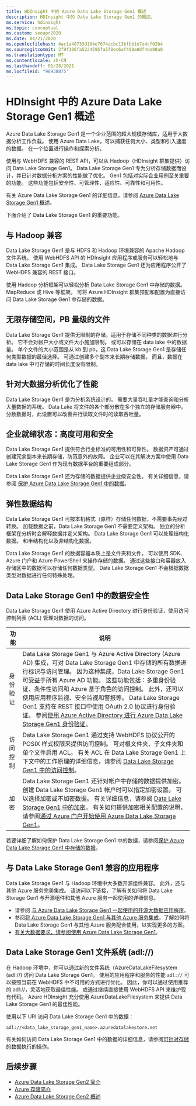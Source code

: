```yaml
---
title: HDInsight 中的 Azure Data Lake Storage Gen1 概述
description: HDInsight 中的 Data Lake Storage Gen1 的概述。
ms.service: hdinsight
ms.topic: conceptual
ms.custom: seoapr2020
ms.date: 04/21/2020
ms.openlocfilehash: 4ac1a48733d104e7674acbc13bfbb1e7a4cf02b4
ms.sourcegitcommit: 2f9f306fa5224595fa5f8ec6af498a0df4de08a8
ms.translationtype: MT
ms.contentlocale: zh-CN
ms.lasthandoff: 01/28/2021
ms.locfileid: "98938875"
---
```

# <a name="azure-data-lake-storage-gen1-overview-in-hdinsight"></a>HDInsight 中的 Azure Data Lake Storage Gen1 概述

Azure Data Lake Storage Gen1 是一个企业范围的超大规模存储库，适用于大数据分析工作负载。 使用 Azure Data Lake，可以捕获任何大小、类型和引入速度的数据。 在一个位置进行操作和探索分析。

使用与 WebHDFS 兼容的 REST API，可以从 Hadoop（HDInsight 群集提供）访问 Data Lake Storage Gen1。 Data Lake Storage Gen1 专为分析存储数据而设计，并已针对数据分析方案的性能做了优化。 Gen1 包括对实际企业用例至关重要的功能。 这些功能包括安全性、可管理性、适应性、可靠性和可用性。

有关 Azure Data Lake Storage Gen1 的详细信息，请参阅 [Azure Data Lake Storage Gen1 概述](../data-lake-store/data-lake-store-overview.md)。

下面介绍了 Data Lake Storage Gen1 的重要功能。

## <a name="compatibility-with-hadoop"></a>与 Hadoop 兼容

Data Lake Storage Gen1 是与 HDFS 和 Hadoop 环境兼容的 Apache Hadoop 文件系统。  使用 WebHDFS API 的 HDInsight 应用程序或服务可以轻松地与 Data Lake Storage Gen1 集成。 Data Lake Storage Gen1 还为应用程序公开了 WebHDFS 兼容的 REST 接口。

使用 Hadoop 分析框架可以轻松分析 Data Lake Storage Gen1 中存储的数据。 MapReduce 或 Hive 等框架。 可将 Azure HDInsight 群集预配和配置为直接访问 Data Lake Storage Gen1 中存储的数据。

## <a name="unlimited-storage-petabyte-files"></a>无限存储空间，PB 量级的文件

Data Lake Storage Gen1 提供无限制的存储，适用于存储不同种类的数据进行分析。 它不会对帐户大小或文件大小施加限制。 或可以存储在 data lake 中的数据量。 单个文件的大小范围是从 kb 到 pb，这 Data Lake Storage Gen1 是存储任何类型数据的最佳选择。 可通过创建多个副本来长期存储数据。 而且，数据在 data lake 中可存储的时间长度没有限制。

## <a name="performance-tuning-for-big-data-analytics"></a>针对大数据分析优化了性能

Data Lake Storage Gen1 是为分析系统设计的。 需要大量吞吐量才能查询和分析大量数据的系统。 Data Lake 将文件的各个部分散在多个独立的存储服务器中。 分数数据时，此设置可以改善并行读取文件时的读取吞吐量。

## <a name="readiness-for-enterprise-highly-available-and-secure"></a>企业就绪状态：高度可用和安全

Data Lake Storage Gen1 提供符合行业标准的可用性和可靠性。 数据资产可通过创建冗余副本来长期存储，防范意外的故障。 企业可以在其解决方案中使用 Data Lake Storage Gen1 作为现有数据平台的重要组成部分。

Data Lake Storage Gen1 还为存储的数据提供企业级安全性。 有关详细信息，请参阅 [保护 Azure Data Lake Storage Gen1 中的数据](#data-security-in-data-lake-storage-gen1)。

## <a name="flexible-data-structures"></a>弹性数据结构

Data Lake Storage Gen1 可按本机格式（原样）存储任何数据，不需要事先经过转换。 加载数据之前，Data Lake Storage Gen1 不需要定义架构。 独立的分析框架在分析时会解释数据并定义架构。 Data Lake Storage Gen1 可以处理结构化数据。 和半结构化以及非结构化数据。

Data Lake Storage Gen1 的数据容器本质上是文件夹和文件。 可以使用 SDK、Azure 门户和 Azure PowerShell 来操作存储的数据。 通过这些接口和容器放入存储区中的数据可以存储任何数据类型。 Data Lake Storage Gen1 不会根据数据类型对数据进行任何特殊处理。

## <a name="data-security-in-data-lake-storage-gen1"></a>Data Lake Storage Gen1 中的数据安全性

Data Lake Storage Gen1 使用 Azure Active Directory 进行身份验证，使用访问控制列表 (ACL) 管理对数据的访问。

| **功能** | **说明** |
| --- | --- |
| 身份验证 |Data Lake Storage Gen1 与 Azure Active Directory (Azure AD) 集成，可对 Data Lake Storage Gen1 中存储的所有数据进行标识与访问管理。 因为这种集成，Data Lake Storage Gen1 可受益于所有 Azure AD 功能。 这些功能包括：多重身份验证、条件性访问和 Azure 基于角色的访问控制。 此外，还可以使用应用程序监视、安全监视和警报等。 Data Lake Storage Gen1 支持在 REST 接口中使用 OAuth 2.0 协议进行身份验证。 参阅[使用 Azure Active Directory 进行 Azure Data Lake Storage Gen1 身份验证](../data-lake-store/data-lakes-store-authentication-using-azure-active-directory.md)。|
| 访问控制 |Data Lake Storage Gen1 通过支持 WebHDFS 协议公开的 POSIX 样式权限来提供访问控制。 可对根文件夹、子文件夹和单个文件启用 ACL。 有关 ACL 在 Data Lake Storage Gen1 上下文中的工作原理的详细信息，请参阅 [Data Lake Storage Gen1 中的访问控制](../data-lake-store/data-lake-store-access-control.md)。 |
| 加密 |Data Lake Storage Gen1 还针对帐户中存储的数据提供加密。 创建 Data Lake Storage Gen1 帐户时可以指定加密设置。 可以选择加密或不加密数据。 有关详细信息，请参阅 [Data Lake Storage Gen1 中的加密](../data-lake-store/data-lake-store-encryption.md)。 有关如何提供加密相关配置的说明，请参阅[通过 Azure 门户开始使用 Azure Data Lake Storage Gen1](../data-lake-store/data-lake-store-get-started-portal.md)。 |

若要详细了解如何保护 Data Lake Storage Gen1 中的数据，请参阅[保护 Azure Data Lake Storage Gen1 中存储的数据](../data-lake-store/data-lake-store-secure-data.md)。

## <a name="applications-that-are-compatible-with-data-lake-storage-gen1"></a>与 Data Lake Storage Gen1 兼容的应用程序

Data Lake Storage Gen1 与 Hadoop 环境中大多数开源组件兼容。 此外，还与其他 Azure 服务完美集成。  请访问以下链接，了解有关如何将 Data Lake Storage Gen1 与开源组件和其他 Azure 服务一起使用的详细信息。

* 请参阅 [与 Azure Data Lake Storage Gen1 一起使用的开源大数据应用程序](../data-lake-store/data-lake-store-compatible-oss-other-applications.md)。
* 参阅[将 Azure Data Lake Storage Gen1 与其他 Azure 服务集成](../data-lake-store/data-lake-store-integrate-with-other-services.md)，了解如何将 Data Lake Storage Gen1 与其他 Azure 服务配合使用，以实现更多的方案。
* [有关大数据要求，请参阅使用 Azure Data Lake Storage Gen1](../data-lake-store/data-lake-store-data-scenarios.md)。

## <a name="data-lake-storage-gen1-file-system-adl"></a>Data Lake Storage Gen1 文件系统 (adl://)

在 Hadoop 环境中，你可以通过新的文件系统（AzureDataLakeFilesystem (adl://) 访问 Data Lake Storage Gen1。 使用的应用程序和服务的性能 `adl://` 可以按照当前在 WebHDFS 中不可用的方式进行优化。 因此，你可以通过使用推荐的 adl://，灵活地获取最佳性能。 或通过继续直接使用 WebHDFS API 来维护现有代码。 Azure HDInsight 充分使用 AzureDataLakeFilesystem 来提供 Data Lake Storage Gen1 的最佳性能。

使用以下 URI 访问 Data Lake Storage Gen1 中的数据：

`adl://<data_lake_storage_gen1_name>.azuredatalakestore.net`

有关如何访问 Data Lake Storage Gen1 中的数据的详细信息，请参阅[可针对存储的数据执行的操作](../data-lake-store/data-lake-store-get-started-portal.md#properties)。

## <a name="next-steps"></a>后续步骤

* [Azure Data Lake Storage Gen2 简介](../storage/blobs/data-lake-storage-introduction.md)
* [Azure 存储简介](../storage/common/storage-introduction.md)
* [Azure Data Lake Storage Gen2 概述](./overview-data-lake-storage-gen2.md)